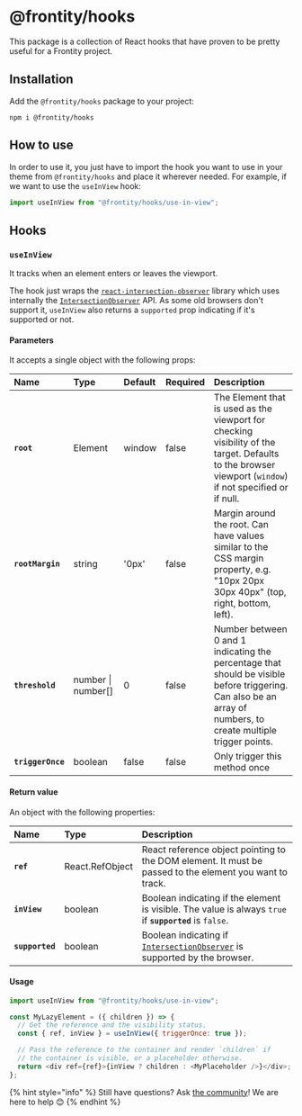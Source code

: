# @frontity/hooks

This package is a collection of React hooks that have proven to be pretty useful for a Frontity project.

## Installation

Add the `@frontity/hooks` package to your project:

```text
npm i @frontity/hooks
```

## How to use

In order to use it, you just have to import the hook you want to use in your theme from `@frontity/hooks` and place it wherever needed. For example, if we want to use the `useInView` hook:

```javascript
import useInView from "@frontity/hooks/use-in-view";
```

## Hooks

### `useInView`

It tracks when an element enters or leaves the viewport.

The hook just wraps the [`react-intersection-observer`](https://github.com/thebuilder/react-intersection-observer) library which uses internally the [`IntersectionObserver`](https://developer.mozilla.org/en-US/docs/Web/API/IntersectionObserver) API.
As some old browsers don't support it, `useInView` also returns a `supported` prop indicating if it's supported or not.

#### Parameters

It accepts a single object with the following props:

| Name | Type | Default | Required | Description |
| :--- | :--- | :--- | :--- | :--- |
| **`root`** | Element | window | false | The Element that is used as the viewport for checking visibility of the target. Defaults to the browser viewport \(`window`\) if not specified or if null. |
| **`rootMargin`** | string | '0px' | false | Margin around the root. Can have values similar to the CSS margin property, e.g. "10px 20px 30px 40px" \(top, right, bottom, left\). |
| **`threshold`** | number \| number\[\] | 0 | false | Number between 0 and 1 indicating the percentage that should be visible before triggering. Can also be an array of numbers, to create multiple trigger points. |
| **`triggerOnce`** | boolean | false | false | Only trigger this method once |

#### Return value

An object with the following properties:

| Name | Type | Description |
| :--- | :--- | :--- |
| **`ref`** | React.RefObject | React reference object pointing to the DOM element. It must be passed to the element you want to track. |
| **`inView`** | boolean | Boolean indicating if the element is visible. The value is always `true` if **`supported`** is `false`. |
| **`supported`** | boolean | Boolean indicating if [`IntersectionObserver`](https://developer.mozilla.org/en-US/docs/Web/API/IntersectionObserver) is supported by the browser. |

#### Usage

```javascript
import useInView from "@frontity/hooks/use-in-view";

const MyLazyElement = ({ children }) => {
  // Get the reference and the visibility status.
  const { ref, inView } = useInView({ triggerOnce: true });

  // Pass the reference to the container and render `children` if
  // the container is visible, or a placeholder otherwise.
  return <div ref={ref}>{inView ? children : <MyPlaceholder />}</div>;
};
```

{% hint style="info" %}
Still have questions? Ask [the community](https://community.frontity.org/)! We are here to help 😊
{% endhint %}
